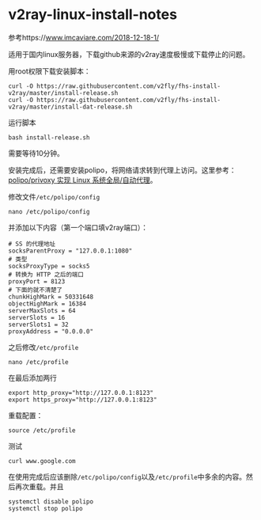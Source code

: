 # v2ray-linux-install-notes

参考https://www.imcaviare.com/2018-12-18-1/

适用于国内linux服务器，下载github来源的v2ray速度极慢或下载停止的问题。

用root权限下载安装脚本：
```
curl -O https://raw.githubusercontent.com/v2fly/fhs-install-v2ray/master/install-release.sh
curl -O https://raw.githubusercontent.com/v2fly/fhs-install-v2ray/master/install-dat-release.sh
```
运行脚本
```
bash install-release.sh
```

需要等待10分钟。

安装完成后，还需要安装polipo，将网络请求转到代理上访问。这里参考：[polipo/privoxy 实现 Linux 系统全局/自动代理](https://juejin.im/post/6844903813393055751)。

修改文件`/etc/polipo/config`
```
nano /etc/polipo/config
```
并添加以下内容（第一个端口填v2ray端口）：
```
# SS 的代理地址
socksParentProxy = "127.0.0.1:1080"
# 类型
socksProxyType = socks5
# 转换为 HTTP 之后的端口
proxyPort = 8123
# 下面的就不清楚了
chunkHighMark = 50331648
objectHighMark = 16384
serverMaxSlots = 64
serverSlots = 16
serverSlots1 = 32
proxyAddress = "0.0.0.0"
```
之后修改`/etc/profile`
```
nano /etc/profile
```
在最后添加两行
```
export http_proxy="http://127.0.0.1:8123"
export https_proxy="http://127.0.0.1:8123"
```
重载配置：
```
source /etc/profile
```
测试
```
curl www.google.com
```
在使用完成后应该删除`/etc/polipo/config`以及`/etc/profile`中多余的内容。然后再次重载。并且
```
systemctl disable polipo
systemctl stop polipo
```



